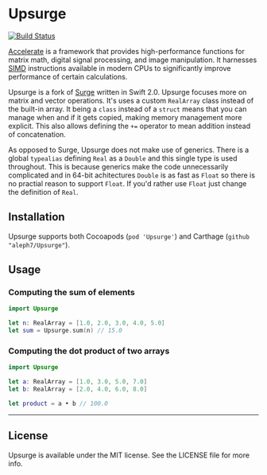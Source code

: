 # Upsurge

[![Build Status](https://travis-ci.org/aleph7/Upsurge.svg?branch=master)](https://travis-ci.org/aleph7/Upsurge)

[Accelerate](https://developer.apple.com/library/mac/documentation/Accelerate/Reference/AccelerateFWRef/index.html#//apple_ref/doc/uid/TP40009465) is a framework that provides high-performance functions for matrix math, digital signal processing, and image manipulation. It harnesses [SIMD](http://en.wikipedia.org/wiki/SIMD) instructions available in modern CPUs to significantly improve performance of certain calculations.

Upsurge is a fork of [Surge](https://github.com/mattt/Surge) written in Swift 2.0. Upsurge focuses more on matrix and vector operations. It's uses a custom `RealArray` class instead of the built-in array. It being a `class` instead of a `struct` means that you can manage when and if it gets copied, making memory management more explicit. This also allows defining the `+=` operator to mean addition instead of concatenation.

As opposed to Surge, Upsurge does not make use of generics. There is a global `typealias` defining `Real` as a `Double` and this single type is used throughout. This is because generics make the code unnecessarily complicated and in 64-bit achitectures `Double` is as fast as `Float` so there is no practial reason to support `Float`. If you'd rather use `Float` just change the definition of `Real`.


## Installation

Upsurge supports both Cocoapods (`pod 'Upsurge'`) and Carthage (`github "aleph7/Upsurge"`). 


## Usage

### Computing the sum of elements

```swift
import Upsurge

let n: RealArray = [1.0, 2.0, 3.0, 4.0, 5.0]
let sum = Upsurge.sum(n) // 15.0
```

### Computing the dot product of two arrays

```swift
import Upsurge

let a: RealArray = [1.0, 3.0, 5.0, 7.0]
let b: RealArray = [2.0, 4.0, 6.0, 8.0]

let product = a • b // 100.0
```

---

## License

Upsurge is available under the MIT license. See the LICENSE file for more info.

